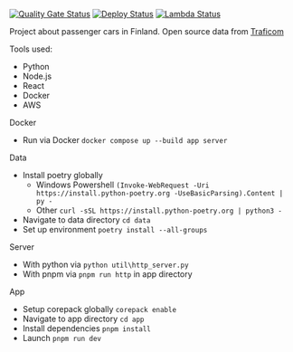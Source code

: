 [![Quality Gate Status](https://sonarcloud.io/api/project_badges/measure?project=Tsingis_cars-data&metric=alert_status)](https://sonarcloud.io/summary/new_code?id=Tsingis_cars-data) [![Deploy Status](https://github.com/tsingis/cars-data/actions/workflows/deploy.yml/badge.svg)](https://github.com/tsingis/cars-data/actions/workflows/deploy.yml) [![Lambda Status](https://github.com/tsingis/cars-data/actions/workflows/lambda.yml/badge.svg)](https://github.com/tsingis/cars-data/actions/workflows/lambda.yml)

Project about passenger cars in Finland. Open source data from [Traficom](https://tieto.traficom.fi/en/datatraficom/open-data)

Tools used:

- Python
- Node.js
- React
- Docker
- AWS

Docker

- Run via Docker `docker compose up --build app server`

Data

- Install poetry globally
    - Windows Powershell `(Invoke-WebRequest -Uri https://install.python-poetry.org -UseBasicParsing).Content | py -`
    - Other `curl -sSL https://install.python-poetry.org | python3 -`
- Navigate to data directory `cd data`
- Set up environment `poetry install --all-groups`

Server

- With python via `python util\http_server.py`
- With pnpm via `pnpm run http` in app directory

App

- Setup corepack globally `corepack enable`
- Navigate to app directory `cd app`
- Install dependencies `pnpm install`
- Launch `pnpm run dev`